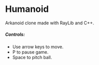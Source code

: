 # Humanoid
Arkanoid clone made with RayLib and C++.

##### Controls:
- Use arrow keys to move.
- P to pause game.
- Space to pitch ball.
